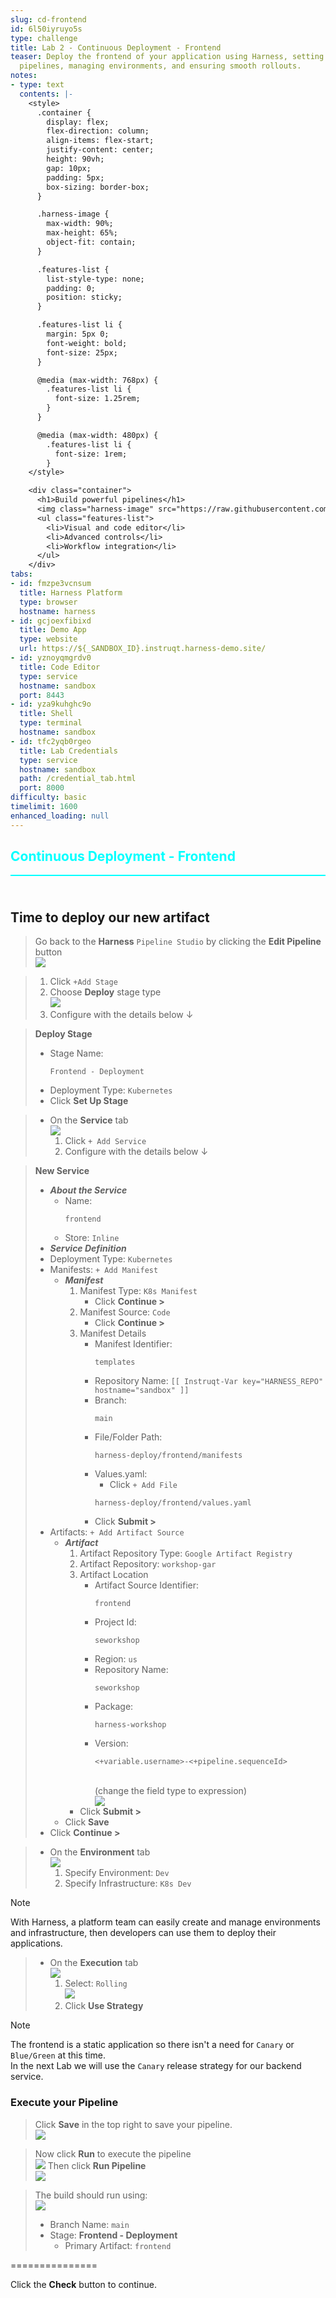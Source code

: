 ```yaml
---
slug: cd-frontend
id: 6l50iyruyo5s
type: challenge
title: Lab 2 - Continuous Deployment - Frontend
teaser: Deploy the frontend of your application using Harness, setting up deployment
  pipelines, managing environments, and ensuring smooth rollouts.
notes:
- type: text
  contents: |-
    <style>
      .container {
        display: flex;
        flex-direction: column;
        align-items: flex-start;
        justify-content: center;
        height: 90vh;
        gap: 10px;
        padding: 5px;
        box-sizing: border-box;
      }

      .harness-image {
        max-width: 90%;
        max-height: 65%;
        object-fit: contain;
      }

      .features-list {
        list-style-type: none;
        padding: 0;
        position: sticky;
      }

      .features-list li {
        margin: 5px 0;
        font-weight: bold;
        font-size: 25px;
      }

      @media (max-width: 768px) {
        .features-list li {
          font-size: 1.25rem;
        }
      }

      @media (max-width: 480px) {
        .features-list li {
          font-size: 1rem;
        }
    </style>

    <div class="container">
      <h1>Build powerful pipelines</h1>
      <img class="harness-image" src="https://raw.githubusercontent.com/harness-community/field-workshops/main/assets/images/cd_editor_switch_static.png">
      <ul class="features-list">
        <li>Visual and code editor</li>
        <li>Advanced controls</li>
        <li>Workflow integration</li>
      </ul>
    </div>
tabs:
- id: fmzpe3vcnsum
  title: Harness Platform
  type: browser
  hostname: harness
- id: gcjoexfibixd
  title: Demo App
  type: website
  url: https://${_SANDBOX_ID}.instruqt.harness-demo.site/
- id: yznoyqmgrdv0
  title: Code Editor
  type: service
  hostname: sandbox
  port: 8443
- id: yza9kuhghc9o
  title: Shell
  type: terminal
  hostname: sandbox
- id: tfc2yqb0rgeo
  title: Lab Credentials
  type: service
  hostname: sandbox
  path: /credential_tab.html
  port: 8000
difficulty: basic
timelimit: 1600
enhanced_loading: null
---
```


<style type="text/css" rel="stylesheet">
hr.cyan { background-color: cyan; color: cyan; height: 2px; margin-bottom: -10px; }
h2.cyan { color: cyan; }
</style><h2 class="cyan">Continuous Deployment - Frontend</h2>
<hr class="cyan">
<br><br>

## Time to deploy our new artifact
> Go back to the **Harness** `Pipeline Studio` by clicking the **Edit Pipeline** button \
>    ![](https://raw.githubusercontent.com/harness-community/field-workshops/main/assets/images/pipeline_edit.png)

> 1) Click `+Add Stage`
> 1) Choose **Deploy** stage type \
>    ![](https://raw.githubusercontent.com/harness-community/field-workshops/main/assets/images/pipeline_stage_deploy.png)
> 1) Configure with the details below ↓

> **Deploy Stage**
> - Stage Name: <pre>`Frontend - Deployment`</pre>
> - Deployment Type: `Kubernetes`
> - Click **Set Up Stage**

> - On the **Service** tab \
>    ![](https://raw.githubusercontent.com/harness-community/field-workshops/main/assets/images/pipeline_tab_service.png)
>    1) Click `+ Add Service`
>    1) Configure with the details below ↓

> **New Service**
> - ***About the Service***
>   - Name: <pre>`frontend`</pre>
>   - Store: `Inline`
> - ***Service Definition***
> - Deployment Type: `Kubernetes`
> - Manifests: `+ Add Manifest`
>   - ***Manifest***
>     1) Manifest Type: `K8s Manifest`
>        - Click **Continue >**
>     1) Manifest Source: `Code`
>        - Click **Continue >**
>     1) Manifest Details
>        -  Manifest Identifier: <pre>`templates`</pre>
>        -  Repository Name: `[[ Instruqt-Var key="HARNESS_REPO" hostname="sandbox" ]]`
>        -  Branch: <pre>`main`</pre>
>        -  File/Folder Path: <pre>`harness-deploy/frontend/manifests`</pre>
>        -  Values.yaml:
>           - Click `+ Add File`
>           <pre><code>harness-deploy/frontend/values.yaml</code></pre>
>        - Click **Submit >**
> - Artifacts: `+ Add Artifact Source`
>   - ***Artifact***
>     1) Artifact Repository Type: `Google Artifact Registry`
>     2) Artifact Repository: `workshop-gar`
>     3) Artifact Location
>        -  Artifact Source Identifier: <pre>`frontend`</pre>
>        -  Project Id: <pre>`seworkshop`</pre>
>        -  Region: `us`
>        -  Repository Name: <pre>`seworkshop`</pre>
>        -  Package: <pre>`harness-workshop`</pre>
>        -  Version: <pre><code><+variable.username>-<+pipeline.sequenceId></code></pre> \
>            (change the field type to expression) \
>            ![](https://raw.githubusercontent.com/harness-community/field-workshops/main/assets/images/change_input_expression.png)
>     - Click **Submit >**
>   - Click **Save**
> - Click **Continue >**

> - On the **Environment** tab \
>    ![](https://raw.githubusercontent.com/harness-community/field-workshops/main/assets/images/pipeline_tab_environment.png)
>    1) Specify Environment: `Dev`
>    1) Specify Infrastructure: `K8s Dev`

> [!NOTE]
> With Harness, a platform team can easily create and manage environments and infrastructure, then developers can use them to deploy their applications.

> - On the **Execution** tab \
>    ![](https://raw.githubusercontent.com/harness-community/field-workshops/main/assets/images/pipeline_tab_execution.png)
>    1) Select: `Rolling` \
>       ![](https://raw.githubusercontent.com/harness-community/field-workshops/main/assets/images/deploy_rolling.png)
>    1) Click **Use Strategy**

> [!NOTE]
> The frontend is a static application so there isn't a need for `Canary` or `Blue/Green` at this time. <br>
> In the next Lab we will use the `Canary` release strategy for our backend service.

### Execute your Pipeline
> Click **Save** in the top right to save your pipeline. \
>   ![](https://raw.githubusercontent.com/harness-community/field-workshops/main/assets/images/pipeline_save.png)

> Now click **Run** to execute the pipeline \
>   ![](https://raw.githubusercontent.com/harness-community/field-workshops/main/assets/images/pipeline_run.png)
> Then click **Run Pipeline** \
>   ![](https://raw.githubusercontent.com/harness-community/field-workshops/main/se-workshop-devsecops/assets/images/pipeline_run_pipeline.png)

> The build should run using: <br>
> ![](https://raw.githubusercontent.com/harness-community/field-workshops/main/unscripted-workshop-2024/assets/images/unscripted_lab3_execution.png)
> - Branch Name: `main`
> - Stage: **Frontend - Deployment**
>   - Primary Artifact: `frontend`

===============

Click the **Check** button to continue.
